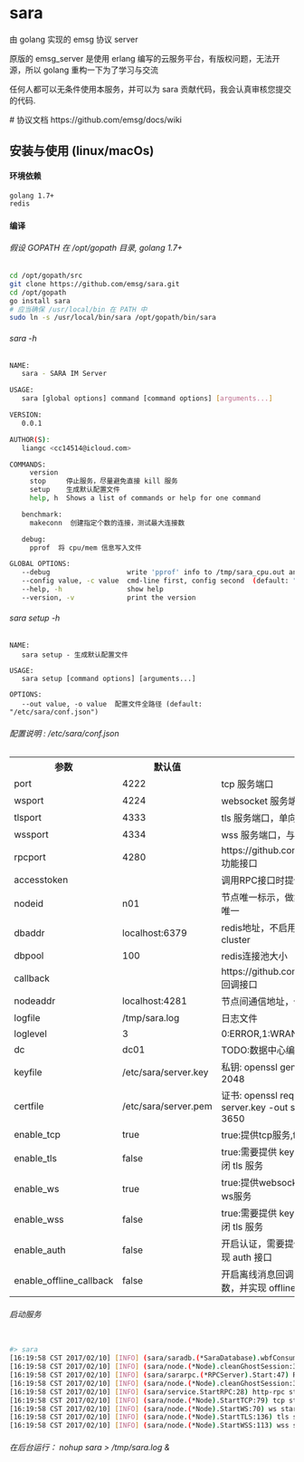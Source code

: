 # sara
<p>由 golang 实现的 emsg 协议 server</p>
<p>原版的 emsg_server 是使用 erlang 编写的云服务平台，有版权问题，无法开源，所以 golang 重构一下为了学习与交流<p> 
<p>任何人都可以无条件使用本服务，并可以为 sara 贡献代码，我会认真审核您提交的代码.</p>
# 协议文档
https://github.com/emsg/docs/wiki

## 安装与使用 (linux/macOs)
#### 环境依赖
```sh
golang 1.7+
redis
```

#### 编译 
###### 假设 GOPATH 在 /opt/gopath 目录, golang 1.7+
```sh
cd /opt/gopath/src
git clone https://github.com/emsg/sara.git
cd /opt/gopath
go install sara
# 应当确保 /usr/local/bin 在 PATH 中
sudo ln -s /usr/local/bin/sara /opt/gopath/bin/sara
```
###### sara -h
```sh
NAME:
   sara - SARA IM Server

USAGE:
   sara [global options] command [command options] [arguments...]

VERSION:
   0.0.1

AUTHOR(S):
   liangc <cc14514@icloud.com>

COMMANDS:
     version
     stop     停止服务，尽量避免直接 kill 服务
     setup    生成默认配置文件
     help, h  Shows a list of commands or help for one command

   benchmark:
     makeconn  创建指定个数的连接，测试最大连接数

   debug:
     pprof  将 cpu/mem 信息写入文件

GLOBAL OPTIONS:
   --debug                   write 'pprof' info to /tmp/sara_cpu.out and /tmp/sara_mem.out
   --config value, -c value  cmd-line first, config second  (default: "/etc/sara/conf.json")
   --help, -h                show help
   --version, -v             print the version
```

###### sara setup -h
```
NAME:
   sara setup - 生成默认配置文件

USAGE:
   sara setup [command options] [arguments...]

OPTIONS:
   --out value, -o value  配置文件全路径 (default: "/etc/sara/conf.json")
```
###### 配置说明 : /etc/sara/conf.json
<table>
<tr><th>参数</th><th>默认值</th><th>说明</th></tr>
<tr><td>port</td><td>4222</td><td>tcp 服务端口</td></tr>
<tr><td>wsport</td><td>4224</td><td>websocket 服务端口</td></tr>
<tr><td>tlsport</td><td>4333</td><td>tls 服务端口，单向认证</td></tr>
<tr><td>wssport</td><td>4334</td><td>wss 服务端口，与tls使用同一个证书</td></tr>
<tr><td>rpcport</td><td>4280</td><td>https://github.com/emsg/docs/wiki/RPC 功能接口</td></tr>
<tr><td>accesstoken</td><td></td><td>调用RPC接口时提供的身份认证</td></tr>
<tr><td>nodeid</td><td>n01</td><td>节点唯一标示，做集群时必须确保此属性唯一</td></tr>
<tr><td>dbaddr</td><td>localhost:6379</td><td>redis地址，不启用 auth，支持单节点和 cluster </td></tr>
<tr><td>dbpool</td><td>100</td><td>redis连接池大小</td></tr>
<tr><td>callback</td><td></td><td>https://github.com/emsg/docs/wiki/RPC 回调接口</td><td> 
<tr><td>nodeaddr</td><td>localhost:4281</td><td>节点间通信地址，做集群部署时使用</td></tr>
<tr><td>logfile</td><td>/tmp/sara.log</td><td>日志文件</td></tr>
<tr><td>loglevel</td><td>3</td><td>0:ERROR,1:WRAN,2:INFO,3:DEBUG</td></tr>
<tr><td>dc</td><td>dc01</td><td>TODO:数据中心编号，跨数据中心部署</td></tr>
<tr><td>keyfile</td><td>/etc/sara/server.key</td><td>私钥: openssl genrsa -out server.key 2048</td></tr>
<tr><td>certfile</td><td>/etc/sara/server.pem</td><td>证书: openssl req -new -x509 -key server.key -out server.pem -days 3650</td></tr>
<tr><td>enable_tcp</td><td>true</td><td>true:提供tcp服务,false:不提供tcp服务</td></tr>
<tr><td>enable_tls</td><td>false</td><td>true:需要提供 keyfile 和 certfile，false:关闭 tls 服务</td></tr>
<tr><td>enable_ws</td><td>true</td><td>true:提供websocket服务，false:不提供ws服务</td></tr>
<tr><td>enable_wss</td><td>false</td><td>true:需要提供 keyfile 和 certfile，false:关闭 tls 服务</td></tr>
<tr><td>enable_auth</td><td>false</td><td>开启认证，需要提供 callback 参数，并实现 auth 接口</td></tr>
<tr><td>enable_offline_callback</td><td>false</td><td>开启离线消息回调，需要提供 callback 参数，并实现 offline 接口</td></tr>
</table>

###### 启动服务
```sh

#> sara 
[16:19:58 CST 2017/02/10] [INFO] (sara/saradb.(*SaraDatabase).wbfConsumer:110) write buffer started ; total consume [40]
[16:19:58 CST 2017/02/10] [INFO] (sara/node.(*Node).cleanGhostSession:353) register node : n01
[16:19:58 CST 2017/02/10] [INFO] (sara/sararpc.(*RPCServer).Start:47) RPCServer listener on  [localhost:4281]
[16:19:58 CST 2017/02/10] [INFO] (sara/node.(*Node).cleanGhostSession:355) 🔪  👻  clean ghost session
[16:19:58 CST 2017/02/10] [INFO] (sara/service.StartRPC:28) http-rpc start on [0.0.0.0:4280]
[16:19:58 CST 2017/02/10] [INFO] (sara/node.(*Node).StartTCP:79) tcp start on [0.0.0.0:4222]
[16:19:58 CST 2017/02/10] [INFO] (sara/node.(*Node).StartWS:70) ws start on [4224]
[16:19:58 CST 2017/02/10] [INFO] (sara/node.(*Node).StartTLS:136) tls start on [0.0.0.0:4333]
[16:19:58 CST 2017/02/10] [INFO] (sara/node.(*Node).StartWSS:113) wss start on [0.0.0.0:4334]

```
###### 在后台运行： nohup sara > /tmp/sara.log &


